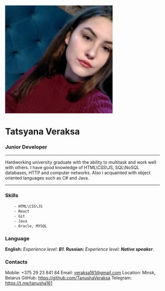 ![photo](/img/profile-photo.jpg) 
# Tatsyana Veraksa

### Junior Developer
***
Hardworking university graduate with the ability to multitask and
work well with others. I have good knowledge of HTML\CSS\JS,
SQL\NoSQL databases, HTTP and computer networks. Also i
acquainted with object oriented languages such as C# and Java. 
***


### Skills
        - HTML\CSS\JS
        - React 
        - Git
        - Java
        - Oracle, MYSQL
### Language
__English:__
*Experience level: __B1__.*
__Russian:__
*Experience level: __Native speaker__.*
### Contacts
Mobile:
+375 29 23 841 84
Email:
veraksa161@gmail.com
Location:
Minsk, Belarus
GitHub:
https://github.com/TanushaVeraksa
Telegram:
https://t.me/tanusha161